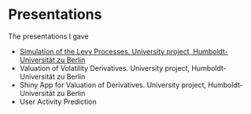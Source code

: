 # Presentations
The presentations I gave

+ [Simulation of the Levy Processes. University project, Humboldt-Universität zu Berlin](https://github.com/romanlykhnenko/Presentations/blob/master/Simulation_of_Levy_Processes.pdf)
+ Valuation of Volatility Derivatives. University project, Humboldt-Universität zu Berlin
+ Shiny App for Valuation of Derivatives. University project, Humboldt-Universität zu Berlin
+ User Activity Prediction

